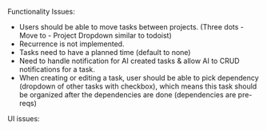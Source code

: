 Functionality Issues:
- Users should be able to move tasks between projects. (Three dots - Move to - Project Dropdown similar to todoist)
- Recurrence is not implemented.
- Tasks need to have a planned time (default to none)
- Need to handle notification for AI created tasks & allow AI to CRUD notifications for a task.
- When creating or editing a task, user should be able to pick dependency (dropdown of other tasks with checkbox), which means this task should be organized after the dependencies are done (dependencies are pre-reqs)

UI issues:

